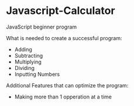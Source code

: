 # Javascript-Calculator
JavaScript beginner program

What is needed to create a successful program:
- Adding
- Subtracting
- Multiplying
- Dividing
- Inputting Numbers

Additional Features that can optimize the program:
- Making more than 1 opperation at a time
